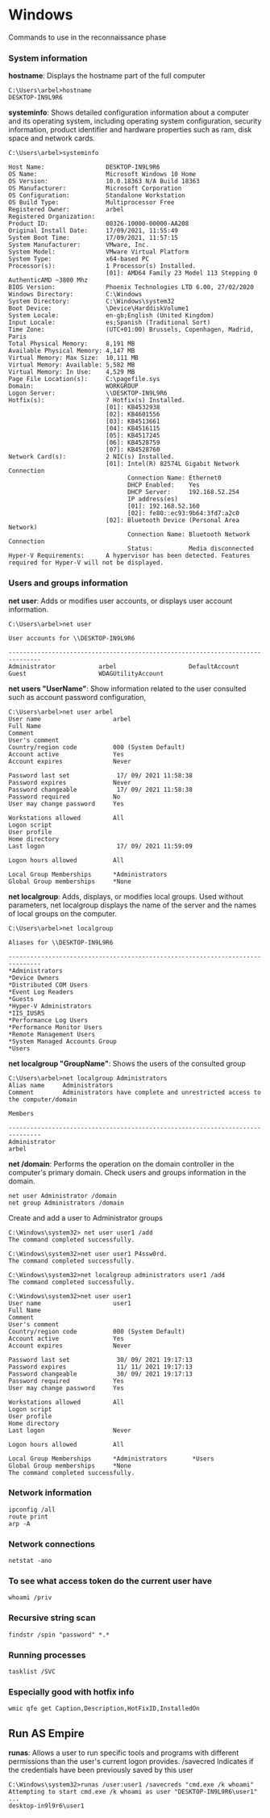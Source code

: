 # Windows
Commands to use in the reconnaissance phase

### System information

**hostname**: Displays the hostname part of the full computer
```
C:\Users\arbel>hostname
DESKTOP-IN9L9R6
```

**systeminfo**: Shows detailed configuration information about a computer and its operating system, including operating system configuration, security information, product identifier and hardware properties such as ram, disk space and network cards.

```
C:\Users\arbel>systeminfo

Host Name:                 DESKTOP-IN9L9R6
OS Name:                   Microsoft Windows 10 Home
OS Version:                10.0.18363 N/A Build 18363
OS Manufacturer:           Microsoft Corporation
OS Configuration:          Standalone Workstation
OS Build Type:             Multiprocessor Free
Registered Owner:          arbel
Registered Organization:
Product ID:                00326-10000-00000-AA208
Original Install Date:     17/09/2021, 11:55:49
System Boot Time:          17/09/2021, 11:57:15
System Manufacturer:       VMware, Inc.
System Model:              VMware Virtual Platform
System Type:               x64-based PC
Processor(s):              1 Processor(s) Installed.
                           [01]: AMD64 Family 23 Model 113 Stepping 0 AuthenticAMD ~3800 Mhz
BIOS Version:              Phoenix Technologies LTD 6.00, 27/02/2020
Windows Directory:         C:\Windows
System Directory:          C:\Windows\system32
Boot Device:               \Device\HarddiskVolume1
System Locale:             en-gb;English (United Kingdom)
Input Locale:              es;Spanish (Traditional Sort)
Time Zone:                 (UTC+01:00) Brussels, Copenhagen, Madrid, Paris
Total Physical Memory:     8,191 MB
Available Physical Memory: 4,147 MB
Virtual Memory: Max Size:  10,111 MB
Virtual Memory: Available: 5,582 MB
Virtual Memory: In Use:    4,529 MB
Page File Location(s):     C:\pagefile.sys
Domain:                    WORKGROUP
Logon Server:              \\DESKTOP-IN9L9R6
Hotfix(s):                 7 Hotfix(s) Installed.
                           [01]: KB4532938
                           [02]: KB4601556
                           [03]: KB4513661
                           [04]: KB4516115
                           [05]: KB4517245
                           [06]: KB4528759
                           [07]: KB4528760
Network Card(s):           2 NIC(s) Installed.
                           [01]: Intel(R) 82574L Gigabit Network Connection
                                 Connection Name: Ethernet0
                                 DHCP Enabled:    Yes
                                 DHCP Server:     192.168.52.254
                                 IP address(es)
                                 [01]: 192.168.52.160
                                 [02]: fe80::ec93:9b64:3fd7:a2c0
                           [02]: Bluetooth Device (Personal Area Network)
                                 Connection Name: Bluetooth Network Connection
                                 Status:          Media disconnected
Hyper-V Requirements:      A hypervisor has been detected. Features required for Hyper-V will not be displayed.
```


### Users and groups information

**net user**: Adds or modifies user accounts, or displays user account information.
```
C:\Users\arbel>net user

User accounts for \\DESKTOP-IN9L9R6

-------------------------------------------------------------------------------
Administrator            arbel                    DefaultAccount
Guest                    WDAGUtilityAccount
```

**net users "UserName"**: Show information related to the user consulted such as account password configuration, 
```
C:\Users\arbel>net user arbel
User name                    arbel
Full Name
Comment
User's comment
Country/region code          000 (System Default)
Account active               Yes
Account expires              Never

Password last set             17/ 09/ 2021 11:58:38
Password expires             Never
Password changeable           17/ 09/ 2021 11:58:38
Password required            No
User may change password     Yes

Workstations allowed         All
Logon script
User profile
Home directory
Last logon                    17/ 09/ 2021 11:59:09

Logon hours allowed          All

Local Group Memberships      *Administrators
Global Group memberships     *None
```

**net localgroup**: Adds, displays, or modifies local groups. Used without parameters, net localgroup displays the name of the server and the names of local groups on the computer.
```
C:\Users\arbel>net localgroup

Aliases for \\DESKTOP-IN9L9R6

-------------------------------------------------------------------------------
*Administrators
*Device Owners
*Distributed COM Users
*Event Log Readers
*Guests
*Hyper-V Administrators
*IIS_IUSRS
*Performance Log Users
*Performance Monitor Users
*Remote Management Users
*System Managed Accounts Group
*Users
```

**net localgroup "GroupName"**: Shows the users of the consulted group
```
C:\Users\arbel>net localgroup Administrators
Alias name     Administrators
Comment        Administrators have complete and unrestricted access to the computer/domain

Members

-------------------------------------------------------------------------------
Administrator
arbel
```

**net /domain**: Performs the operation on the domain controller in the computer's primary domain. Check users and groups information in the domain.
```
net user Administrator /domain
net group Administrators /domain
```

Create and add a user to Administrator groups
```
C:\Windows\system32> net user user1 /add
The command completed successfully.

C:\Windows\system32>net user user1 P4ssw0rd.
The command completed successfully.

C:\Windows\system32>net localgroup administrators user1 /add
The command completed successfully.

C:\Windows\system32>net user user1
User name                    user1
Full Name
Comment
User's comment
Country/region code          000 (System Default)
Account active               Yes
Account expires              Never

Password last set             30/ 09/ 2021 19:17:13
Password expires              11/ 11/ 2021 19:17:13
Password changeable           30/ 09/ 2021 19:17:13
Password required            Yes
User may change password     Yes

Workstations allowed         All
Logon script
User profile
Home directory
Last logon                   Never

Logon hours allowed          All

Local Group Memberships      *Administrators       *Users
Global Group memberships     *None
The command completed successfully.
```

### Network information
```
ipconfig /all
route print
arp -A
```

### Network connections
```
netstat -ano
```

### To see what access token do the current user have
```
whoami /priv
```

### Recursive string scan
```
findstr /spin "password" *.*
```

### Running processes
```
tasklist /SVC
```

### Especially good with hotfix info
```
wmic qfe get Caption,Description,HotFixID,InstalledOn
```

## Run AS Empire

**runas**: Allows a user to run specific tools and programs with different permissions than the user's current logon provides. /savecred Indicates if the credentials have been previously saved by this user
```
C:\Windows\system32>runas /user:user1 /savecreds "cmd.exe /k whoami"
Attempting to start cmd.exe /k whoami as user "DESKTOP-IN9L9R6\user1" ...
desktop-in9l9r6\user1
```
